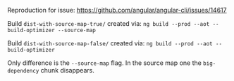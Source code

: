 Reproduction for issue: https://github.com/angular/angular-cli/issues/14617

Build `dist-with-source-map-true/` created via:
`ng build --prod --aot --build-optimizer --source-map`

Build `dist-with-source-map-false/` created via:
`ng build --prod --aot --build-optimizer`

Only difference is the `--source-map` flag. In the source map one the `big-dependency` chunk disappears.
